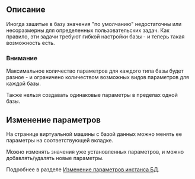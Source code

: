## Описание

Иногда зашитые в базу значения "по умолчанию" недостаточны или несоразмерны для определенных пользовательских задач. Как правило, эти задачи требуют гибкой настройки базы - и теперь такая возможность есть.

### Внимание

Максимальное количество параметров для каждого типа базы будет разное - и ограничено количеством возможных видов параметров для каждой базы.

Также нельзя создавать одинаковые параметры в пределах одной базы.

## Изменение параметров

На странице виртуальной машины с базой данных можно менять ее параметры на соответствующей вкладке.

Можно изменять значения уже установленных параметров, и можно добавлять/удалять новые параметры.

Подробнее в разделе [Изменение параметров инстанса БД](../../config/db-config).
